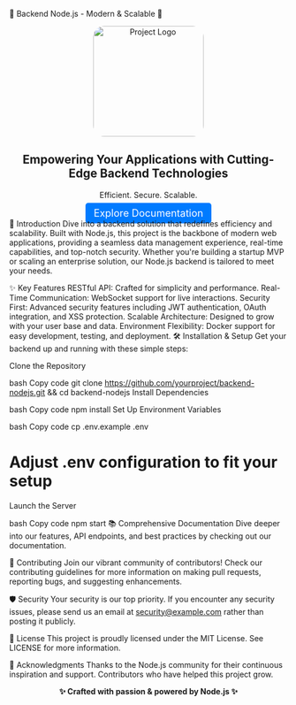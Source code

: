 🌟 Backend Node.js - Modern & Scalable 🌟
<div align="center">
  <img src="your-logo-link.png" alt="Project Logo" width="200" style="border-radius: 20px;"/>
  <h2>Empowering Your Applications with Cutting-Edge Backend Technologies</h2>
  <p>Efficient. Secure. Scalable.</p>
  <a href="link-to-documentation" style="background-color: #007BFF; color: white; padding: 8px 15px; border-radius: 5px; text-decoration: none; font-size: 18px;">Explore Documentation</a>
</div>
🚀 Introduction
Dive into a backend solution that redefines efficiency and scalability. Built with Node.js, this project is the backbone of modern web applications, providing a seamless data management experience, real-time capabilities, and top-notch security. Whether you're building a startup MVP or scaling an enterprise solution, our Node.js backend is tailored to meet your needs.

✨ Key Features
RESTful API: Crafted for simplicity and performance.
Real-Time Communication: WebSocket support for live interactions.
Security First: Advanced security features including JWT authentication, OAuth integration, and XSS protection.
Scalable Architecture: Designed to grow with your user base and data.
Environment Flexibility: Docker support for easy development, testing, and deployment.
🛠 Installation & Setup
Get your backend up and running with these simple steps:

Clone the Repository

bash
Copy code
git clone https://github.com/yourproject/backend-nodejs.git && cd backend-nodejs
Install Dependencies

bash
Copy code
npm install
Set Up Environment Variables

bash
Copy code
cp .env.example .env
# Adjust .env configuration to fit your setup
Launch the Server

bash
Copy code
npm start
📚 Comprehensive Documentation
Dive deeper into our features, API endpoints, and best practices by checking out our documentation.

🤝 Contributing
Join our vibrant community of contributors! Check our contributing guidelines for more information on making pull requests, reporting bugs, and suggesting enhancements.

🛡 Security
Your security is our top priority. If you encounter any security issues, please send us an email at security@example.com rather than posting it publicly.

📃 License
This project is proudly licensed under the MIT License. See LICENSE for more information.

💖 Acknowledgments
Thanks to the Node.js community for their continuous inspiration and support.
Contributors who have helped this project grow.
<div align="center">
  <b>✨ Crafted with passion & powered by Node.js ✨</b>
</div>
